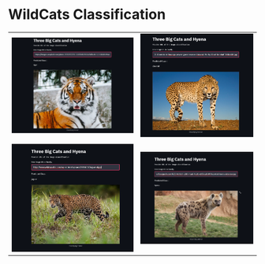 # WildCats Classification 

|     |      |
|------------|-------------|
| <img src="samples/tiger.png">| <img src="samples/cheetah.png"> |
|             |            |
| <img src="samples/jaguar.png">| <img src="samples/hyena.png"> |
